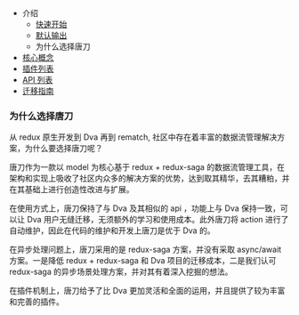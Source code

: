 

- 介绍
  - [快速开始](https://maoyantech.github.io/tangdao/introduction/getting-started)
  - [默认输出](https://maoyantech.github.io/tangdao/introduction/default-output)
  - 为什么选择唐刀
- [核心概念](https://maoyantech.github.io/tangdao/core-concepts)
- [插件列表](https://maoyantech.github.io/tangdao/plugins)
- [API 列表](https://maoyantech.github.io/tangdao/api-reference)
- [迁移指南](https://maoyantech.github.io/tangdao/migration-guide)

### 为什么选择唐刀

从 redux 原生开发到 Dva 再到 rematch, 社区中存在着丰富的数据流管理解决方案，为什么要选择唐刀呢？

唐刀作为一款以 model 为核心基于 redux + redux-saga 的数据流管理工具，在架构和实现上吸收了社区内众多的解决方案的优势，达到取其精华，去其糟粕，并在其基础上进行创造性改进与扩展。

在使用方式上，唐刀保持了与 Dva 及其相似的 api ，功能上与 Dva 保持一致，可以让 Dva 用户无缝迁移，无须额外的学习和使用成本。此外唐刀将 action 进行了自动维护，因此在代码的维护和开发上唐刀是优于 Dva 的。

在异步处理问题上，唐刀采用的是 redux-saga 方案，并没有采取 async/await 方案。一是降低 redux + redux-saga 和 Dva 项目的迁移成本，二是我们认可 redux-saga 的异步场景处理方案，并对其有着深入挖掘的想法。

在插件机制上，唐刀给予了比 Dva 更加灵活和全面的运用，并且提供了较为丰富和完善的插件。